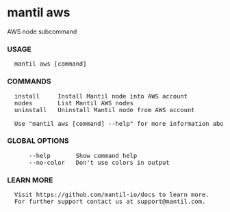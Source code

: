 
# mantil aws

AWS node subcommand

### USAGE
<pre>
  mantil aws [command]
</pre>
### COMMANDS
<pre>
  install     Install Mantil node into AWS account
  nodes       List Mantil AWS nodes
  uninstall   Uninstall Mantil node from AWS account

  Use "mantil aws [command] --help" for more information about a command.
</pre>
### GLOBAL OPTIONS
<pre>
      --help       Show command help
      --no-color   Don't use colors in output
</pre>
### LEARN MORE
<pre>
  Visit https://github.com/mantil-io/docs to learn more.
  For further support contact us at support@mantil.com.
</pre>
